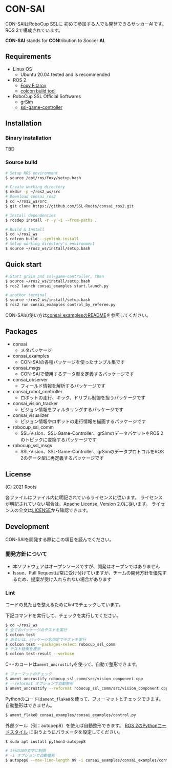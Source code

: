 # CON-SAI 

CON-SAIはRoboCup SSLに 初めて参加する人でも開発できるサッカーAIです。
ROS 2で構成されています。

**CON-SAI** stands for **CON**tribution to *S*occer **AI**.

## Requirements

- Linux OS
    - Ubuntu 20.04 tested and is recommended
- ROS 2
    - [Foxy Fitzroy](https://docs.ros.org/en/foxy/Installation.html)
    - [colcon build tool](https://docs.ros.org/en/foxy/Tutorials/Colcon-Tutorial.html)
- RoboCup SSL Official Softwares
    - [grSim](https://github.com/RoboCup-SSL/grSim)
    - [ssl-game-controller](https://github.com/RoboCup-SSL/ssl-game-controller)

## Installation

### Binary installation

TBD

### Source build

```sh
# Setup ROS environment
$ source /opt/ros/foxy/setup.bash

# Create working directory
$ mkdir -p ~/ros2_ws/src
# Download consai_ros2
$ cd ~/ros2_ws/src
$ git clone https://github.com/SSL-Roots/consai_ros2.git

# Install dependencies
$ rosdep install -r -y -i --from-paths .

# Build & Install
$ cd ~/ros2_ws
$ colcon build --symlink-install
# Setup working directory's environment
$ source ~/ros2_ws/install/setup.bash
```

## Quick start

```sh
# Start grSim and ssl-game-controller, then
$ source ~/ros2_ws/install/setup.bash
$ ros2 launch consai_examples start.launch.py

# anothor terminal
$ source ~/ros2_ws/install/setup.bash
$ ros2 run consai_examples control_by_referee.py
```

CON-SAIの使い方は[consai_examplesのREADME](./consai_examples/README.md)を参照してください。

## Packages

- consai
    - メタパッケージ
- consai_examples
    - CON-SAIの各種パッケージを使ったサンプル集です
- consai_msgs
    - CON-SAIで使用するデータ型を定義するパッケージです
- consai_observer
    - フィールド情報を解析するパッケージです
- consai_robot_controller
    - ロボットの走行、キック、ドリブル制御を担うパッケージです
- consai_vision_tracker
    - ビジョン情報をフィルタリングするパッケージです
- consai_visualizer
    - ビジョン情報やロボットの走行情報を描画するパッケージです
- robocup_ssl_comm
    - SSL-Vision、SSL-Game-Controller、grSimのデータパケットをROS 2のトピックに変換するパッケージです
- robocup_ssl_msgs
    - SSL-Vision、SSL-Game-Controller、grSimのデータプロトコルをROS 2のデータ型に再定義するパッケージです

## License

(C) 2021 Roots

各ファイルはファイル内に明記されているライセンスに従います。
ライセンスが明記されていない場合は、Apache License, Version 2.0に従います。
ライセンスの全文は[LICENSE](./LICENSE)から確認できます。

## Development

CON-SAIを開発する際にこの項目を読んでください。

### 開発方針について

- 本ソフトウェアはオープンソースですが、開発はオープンではありません
- Issue、Pull Requestは常に受け付けていますが、チームの開発方針を優先するため、提案が受け入れられない場合があります

### Lint

コードの見た目を整えるためにlintでチェックしています。

下記コマンドを実行して、チェックを実行してください。

```sh
$ cd ~/ros2_ws
# 全てのパッケージのテストを実行
$ colcon test
# あるいは、パッケージ名指定でテストを実行
$ colcon test --packages-select robocup_ssl_comm 
# テスト結果を表示
$ colcon test-result --verbose
```

C++のコードは`ament_uncrustify`を使って、自動で整形できます。

```sh
# フォーマットのチェック
$ ament_uncrustify robocup_ssl_comm/src/vision_component.cpp
# --reformat オプションで自動整形
$ ament_uncrustify --reformat robocup_ssl_comm/src/vision_component.cpp
```

Pythonのコードは`ament_flake8`を使って、フォーマットとチェックできます。
自動整形はできません。

```sh
$ ament_flake8 consai_examples/consai_examples/control.py
```

外部ツール（例：autopep8）を使えば自動整形できます。
[ROS 2のPythonコードスタイル](https://docs.ros.org/en/foxy/Contributing/Code-Style-Language-Versions.html#python)
に沿うようにパラメータを設定してください。

```sh
$ sudo apt install python3-autopep8

# 1行の100文字に制限
# -i オプションで自動整形
$ autopep8 --max-line-length 99 -i consai_examples/consai_examples/control.py
```
